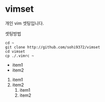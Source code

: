 # vimset
개인 vim 셋팅입니다.

셋팅방법
```
cd ~
git clone http://github.com/sohi9372/vimset
cd vimset
cp ./.vimrc ~
```

* item1
* item2

1. item1
1. item2
	1. item1
	1. item2
